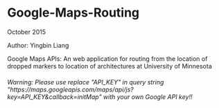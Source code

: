 # Google-Maps-Routing
<p>October 2015</p>
<p>Author: Yingbin Liang</p>
<p>Google Maps APIs: An web application for routing from the location of dropped markers to location of architectures at University of Minnesota</p>

<h6>Warning: Please use replace "API_KEY" in query string "https://maps.googleapis.com/maps/api/js?key=API_KEY&callback=initMap" with your own Google API key!!</h6>


